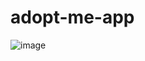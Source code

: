 ﻿# adopt-me-app

![image](https://user-images.githubusercontent.com/68274794/101988862-23a1aa80-3ca5-11eb-97eb-f172b2aef675.png)
